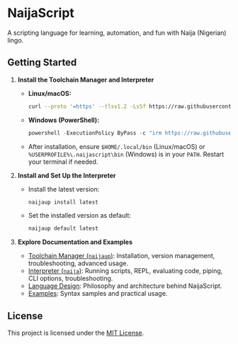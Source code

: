 # NaijaScript

A scripting language for learning, automation, and fun with Naija (Nigerian) lingo.

## Getting Started

1. **Install the Toolchain Manager and Interpreter**

   - **Linux/macOS:**
     ```sh
     curl --proto '=https' --tlsv1.2 -LsSf https://raw.githubusercontent.com/xosnrdev/naijascript/master/scripts/install.sh | sh
     ```
   - **Windows (PowerShell):**
     ```powershell
     powershell -ExecutionPolicy ByPass -c "irm https://raw.githubusercontent.com/xosnrdev/naijascript/master/scripts/install.ps1 | iex"
     ```
   - After installation, ensure `$HOME/.local/bin` (Linux/macOS) or `%USERPROFILE%\.naijascript\bin` (Windows) is in your `PATH`. Restart your terminal if needed.

2. **Install and Set Up the Interpreter**

   - Install the latest version:
     ```sh
     naijaup install latest
     ```
   - Set the installed version as default:
     ```sh
     naijaup default latest
     ```

3. **Explore Documentation and Examples**
   - [Toolchain Manager (`naijaup`)](./docs/naijaup.md): Installation, version management, troubleshooting, advanced usage.
   - [Interpreter (`naija`)](./docs/naija.md): Running scripts, REPL, evaluating code, piping, CLI options, troubleshooting.
   - [Language Design](./docs/DESIGN.md): Philosophy and architecture behind NaijaScript.
   - [Examples](./examples): Syntax samples and practical usage.

## License

This project is licensed under the [MIT License](./LICENSE).
